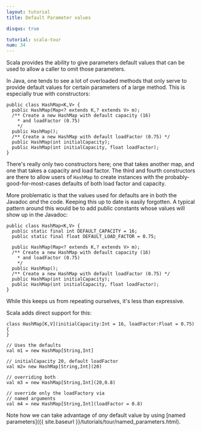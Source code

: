 ```yaml
---
layout: tutorial
title: Default Parameter values

disqus: true

tutorial: scala-tour
num: 34
---
```


Scala provides the ability to give parameters default values that can be used to allow a caller to omit those parameters.

In Java, one tends to see a lot of overloaded methods that only serve to provide default values for certain parameters of a large method.  This is especially true with constructors:

    public class HashMap<K,V> {
      public HashMap(Map<? extends K,? extends V> m);
      /** Create a new HashMap with default capacity (16) 
        * and loadFactor (0.75) 
        */
      public HashMap();
      /** Create a new HashMap with default loadFactor (0.75) */
      public HashMap(int initialCapacity);
      public HashMap(int initialCapacity, float loadFactor);
    }

There's really only two constructors here; one that takes another map, and one that takes a capacity and load factor.  The third and fourth constructors are there to allow users of <code>HashMap</code> to create instances with the probably-good-for-most-cases defaults of both load factor and capacity.

More problematic is that the values used for defaults are in both the Javadoc *and* the code.  Keeping this up to date is easily forgotten.  A typical pattern around this would be to add public constants whose values will show up in the Javadoc:

    public class HashMap<K,V> {
      public static final int DEFAULT_CAPACITY = 16;
      public static final float DEFAULT_LOAD_FACTOR = 0.75;

      public HashMap(Map<? extends K,? extends V> m);
      /** Create a new HashMap with default capacity (16) 
        * and loadFactor (0.75) 
        */
      public HashMap();
      /** Create a new HashMap with default loadFactor (0.75) */
      public HashMap(int initialCapacity);
      public HashMap(int initialCapacity, float loadFactor);
    }

While this keeps us from repeating ourselves, it's less than expressive.  

Scala adds direct support for this:

    class HashMap[K,V](initialCapacity:Int = 16, loadFactor:Float = 0.75) {
    }

    // Uses the defaults
    val m1 = new HashMap[String,Int]

    // initialCapacity 20, default loadFactor
    val m2= new HashMap[String,Int](20)

    // overriding both
    val m3 = new HashMap[String,Int](20,0.8)

    // override only the loadFactory via
    // named arguments
    val m4 = new HashMap[String,Int](loadFactor = 0.8)

Note how we can take advantage of *any* default value by using [named parameters]({{ site.baseurl }}/tutorials/tour/named_parameters.html).

